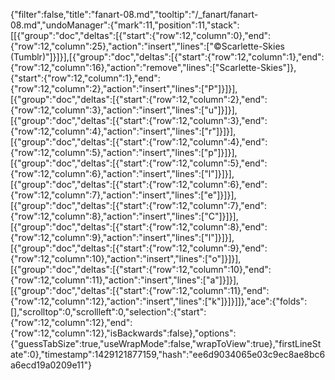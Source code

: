 {"filter":false,"title":"fanart-08.md","tooltip":"/_fanart/fanart-08.md","undoManager":{"mark":11,"position":11,"stack":[[{"group":"doc","deltas":[{"start":{"row":12,"column":0},"end":{"row":12,"column":25},"action":"insert","lines":["©Scarlette-Skies (Tumblr)"]}]}],[{"group":"doc","deltas":[{"start":{"row":12,"column":1},"end":{"row":12,"column":16},"action":"remove","lines":["Scarlette-Skies"]},{"start":{"row":12,"column":1},"end":{"row":12,"column":2},"action":"insert","lines":["P"]}]}],[{"group":"doc","deltas":[{"start":{"row":12,"column":2},"end":{"row":12,"column":3},"action":"insert","lines":["u"]}]}],[{"group":"doc","deltas":[{"start":{"row":12,"column":3},"end":{"row":12,"column":4},"action":"insert","lines":["r"]}]}],[{"group":"doc","deltas":[{"start":{"row":12,"column":4},"end":{"row":12,"column":5},"action":"insert","lines":["p"]}]}],[{"group":"doc","deltas":[{"start":{"row":12,"column":5},"end":{"row":12,"column":6},"action":"insert","lines":["l"]}]}],[{"group":"doc","deltas":[{"start":{"row":12,"column":6},"end":{"row":12,"column":7},"action":"insert","lines":["e"]}]}],[{"group":"doc","deltas":[{"start":{"row":12,"column":7},"end":{"row":12,"column":8},"action":"insert","lines":["C"]}]}],[{"group":"doc","deltas":[{"start":{"row":12,"column":8},"end":{"row":12,"column":9},"action":"insert","lines":["l"]}]}],[{"group":"doc","deltas":[{"start":{"row":12,"column":9},"end":{"row":12,"column":10},"action":"insert","lines":["o"]}]}],[{"group":"doc","deltas":[{"start":{"row":12,"column":10},"end":{"row":12,"column":11},"action":"insert","lines":["a"]}]}],[{"group":"doc","deltas":[{"start":{"row":12,"column":11},"end":{"row":12,"column":12},"action":"insert","lines":["k"]}]}]]},"ace":{"folds":[],"scrolltop":0,"scrollleft":0,"selection":{"start":{"row":12,"column":12},"end":{"row":12,"column":12},"isBackwards":false},"options":{"guessTabSize":true,"useWrapMode":false,"wrapToView":true},"firstLineState":0},"timestamp":1429121877159,"hash":"ee6d9034065e03c9ec8ae8bc6a6ecd19a0209e11"}